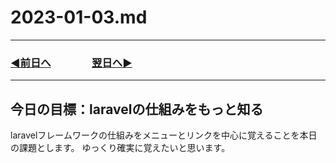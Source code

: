 # 2023-01-03.md

---
### [◀️前日へ](https://github.com/yuasys/chatty-journal/blob/main/2023/01/2023-01-02.md)&emsp;&emsp;&emsp;&emsp;[翌日へ▶️](https://github.com/yuasys/chatty-journal/blob/main/2023/01/2023-01-03.md)

---


## 今日の目標：laravelの仕組みをもっと知る

laravelフレームワークの仕組みをメニューとリンクを中心に覚えることを本日の課題とします。
ゆっくり確実に覚えたいと思います。
